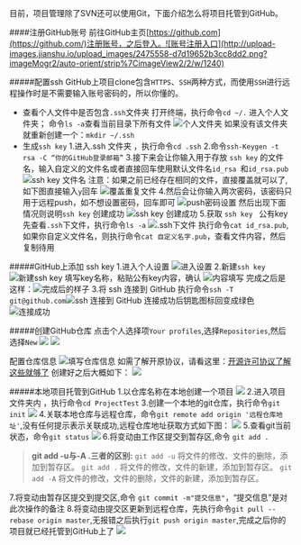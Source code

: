 目前，项目管理除了SVN还可以使用Git，下面介绍怎么将项目托管到GitHub。

####注册GitHub账号
前往GitHub主页[https://github.com](https://github.com/)注册账号，之后登入。![账号注册入口](http://upload-images.jianshu.io/upload_images/2475558-d7d19652b3cc8dd2.png?imageMogr2/auto-orient/strip%7CimageView2/2/w/1240)

#####配置ssh
GitHub上项目clone包含`HTTPS`、`SSH`两种方式，而使用`SSH`进行远程操作时是不需要输入账号密码的，所以你懂的。

- 查看个人文件中是否包含`.ssh`文件夹
打开终端，执行命令`cd ~/.` 进入个人文件夹；
命令`ls -a`查看当前目录下所有文件
![个人文件夹](http://upload-images.jianshu.io/upload_images/2475558-caa72f6a5ed51f6b.png?imageMogr2/auto-orient/strip%7CimageView2/2/w/1240)
如果没有该文件夹就重新创建一个：`mkdir ~/.ssh`
 - 生成`ssh key`
1.进入.ssh 文件夹 ，执行命令`cd .ssh`
2.命令`ssh-Keygen -t rsa -C “你的GitHub登录邮箱”`
3.接下来会让你输入用于存放 `ssh key` 的文件名，输入自定义的文件名或者直接回车使用默认文件名`id_rsa `和`id_rsa.pub`
![ssh  key 文件名](http://upload-images.jianshu.io/upload_images/2475558-87b18b9b0487b994.png?imageMogr2/auto-orient/strip%7CimageView2/2/w/1240)
注意：如果之前已经存在相同的文件，直接覆盖就可以了,如下图直接输入`y`回车
![覆盖重复文件](http://upload-images.jianshu.io/upload_images/2475558-41a187a059aa5d8f.png?imageMogr2/auto-orient/strip%7CimageView2/2/w/1240)
4.然后会让你输入两次密码，该密码只用于远程push，如不想设置密码，回车即可
![push密码设置](http://upload-images.jianshu.io/upload_images/2475558-3ed2581f0a9b27bd.png?imageMogr2/auto-orient/strip%7CimageView2/2/w/1240)
然后出现下面情况则说明`ssh key` 创建成功
![ssh key 创建成功](http://upload-images.jianshu.io/upload_images/2475558-ce07b8542db93500.png?imageMogr2/auto-orient/strip%7CimageView2/2/w/1240)
5.获取 `ssh key ` 公有key
先查看`.ssh`下文件，执行命令`ls -a`
![.ssh下文件](http://upload-images.jianshu.io/upload_images/2475558-8ee130a96febf4f2.png?imageMogr2/auto-orient/strip%7CimageView2/2/w/1240)
执行命令`cat id_rsa.pub`,如果你自定义文件名，则执行命令`cat 自定义名字.pub`，查看文件内容，然后复制待用

#####GitHub上添加 ssh key
1.进入个人设置
![进入设置](http://upload-images.jianshu.io/upload_images/2475558-7d658479d915b82e.png?imageMogr2/auto-orient/strip%7CimageView2/2/w/1240)
2.新建`ssh key`
![新建ssh key](http://upload-images.jianshu.io/upload_images/2475558-ab24a4a2e812bbca.png?imageMogr2/auto-orient/strip%7CimageView2/2/w/1240)
填写key名称，粘贴公有key内容，确认
![内容填写](http://upload-images.jianshu.io/upload_images/2475558-f01923ba30b57eea.png?imageMogr2/auto-orient/strip%7CimageView2/2/w/1240)
完成之后是这样：![完成后的样子](http://upload-images.jianshu.io/upload_images/2475558-581817e003123203.png?imageMogr2/auto-orient/strip%7CimageView2/2/w/1240)
3.将 ssh 连接到 GitHub
执行命令`ssh -T git@github.com`![ssh 连接到 GitHub](http://upload-images.jianshu.io/upload_images/2475558-ce483725a0519ac8.png?imageMogr2/auto-orient/strip%7CimageView2/2/w/1240)
连接成功后钥匙图标回变成绿色
![连接成功](http://upload-images.jianshu.io/upload_images/2475558-de59401498e2fef2.png?imageMogr2/auto-orient/strip%7CimageView2/2/w/1240)

#####创建GitHub仓库
点击个人选择项`Your profiles`,选择`Repositories`,然后选择`New`
![](http://upload-images.jianshu.io/upload_images/2475558-276754ba6aeb5515.png?imageMogr2/auto-orient/strip%7CimageView2/2/w/1240)
![](http://upload-images.jianshu.io/upload_images/2475558-fa52aa5278af85e3.png?imageMogr2/auto-orient/strip%7CimageView2/2/w/1240)

配置仓库信息
![填写仓库信息](http://upload-images.jianshu.io/upload_images/2475558-7a92f7794658698f.png?imageMogr2/auto-orient/strip%7CimageView2/2/w/1240)
如需了解开原协议，请看这里：[开源许可协议了解这些就够了](https://www.jianshu.com/p/cceeafb019ed)
创建好之后大概如下：
![](http://upload-images.jianshu.io/upload_images/2475558-b1a030b5371f1857.png?imageMogr2/auto-orient/strip%7CimageView2/2/w/1240)

#####本地项目托管到GitHub
1.以仓库名称在本地创建一个项目
![](http://upload-images.jianshu.io/upload_images/2475558-5ba3a97bc00db94e.png?imageMogr2/auto-orient/strip%7CimageView2/2/w/1240)
2.进入项目文件夹内 ，执行命令`cd ProjectTest`
3.创建一个本地的git仓库，执行命令`git init`
![](http://upload-images.jianshu.io/upload_images/2475558-351447427388ce98.png?imageMogr2/auto-orient/strip%7CimageView2/2/w/1240)
4.关联本地仓库与远程仓库，命令`git remote add origin '远程仓库地址'`,没有任何提示表示关联成功,远程仓库地址获取方式如下图：
![](http://upload-images.jianshu.io/upload_images/2475558-559a58abff4afbce.png?imageMogr2/auto-orient/strip%7CimageView2/2/w/1240)
5.查看git当前状态，命令`git status`
![](http://upload-images.jianshu.io/upload_images/2475558-39933d79cdc45e6c.png?imageMogr2/auto-orient/strip%7CimageView2/2/w/1240)
6.将变动由工作区提交到暂存区,命令 `git add .`
> __git add -u与-A .三者的区别:__
 `git add -u` 将文件的修改、文件的删除，添加到暂存区。
`git add .` 将文件的修改，文件的新建，添加到暂存区。
`git add -A` 将文件的修改，文件的删除，文件的新建，添加到暂存区。

7.将变动由暂存区提交到提交区,命令 `git commit -m"提交信息"`，“提交信息”是对此次操作的备注
8.将变动由提交区更新到远程仓库，先执行命令`git pull --rebase origin master`,无报错之后执行`git push origin master`,完成之后你的项目就已经托管到GitHub上了
![](http://upload-images.jianshu.io/upload_images/2475558-1795a34adac4f617.png?imageMogr2/auto-orient/strip%7CimageView2/2/w/1240)







